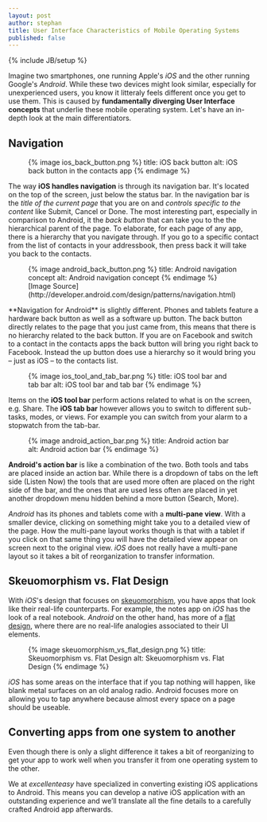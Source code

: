 ```yaml
---
layout: post
author: stephan
title: User Interface Characteristics of Mobile Operating Systems
published: false
---
```

{% include JB/setup %}

Imagine two smartphones, one running Apple's *iOS* and the other running Google's *Android*. While these two devices might look similar, especially for unexperienced users, you know it litteraly feels different once you get to use them. This is caused by **fundamentally diverging User Interface concepts** that underlie these mobile operating system. Let's have an in-depth look at the main differentiators.

## Navigation

<figure>
{% image ios_back_button.png %}
  title: iOS back button
  alt: iOS back button in the contacts app
{% endimage %}
</figure>

The way **iOS handles navigation** is through its navigation bar. It's located on the top of the screen, just below the status bar. In the navigation bar is the *title of the current page* that you are on and *controls specific to the content* like Submit, Cancel or Done. The most interesting part, especially in comparison to Android, it the *back button* that can take you to the the hierarchical parent of the page. To elaborate, for each page of any app, there is a hierarchy that you navigate through. If you go to a specific contact from the list of contacts in your addressbook, then press back it will take you back to the contacts.

<figure>
{% image android_back_button.png %}
  title: Android navigation concept
  alt: Android navigation concept
{% endimage %}
<figcaption>
[Image Source](http://developer.android.com/design/patterns/navigation.html)
</figcaption>
</figure>
**Navigation for Android** is slightly different. <!-- more --><span id="more"></span>Phones and tablets feature a hardware back button as well as a software up button. The back button directly relates to the page that you just came from, this means that there is no hierarchy related to the back button. If you are on Facebook and switch to a contact in the contacts apps the back button will bring you right back to Facebook. Instead the up button does use a hierarchy so it would bring you – just as iOS – to the contacts list.

<figure>
{% image ios_tool_and_tab_bar.png %}
  title: iOS tool bar and tab bar
  alt: iOS tool bar and tab bar
{% endimage %}
</figure>

Items on the **iOS tool bar** perform actions related to what is on the screen, e.g. Share. The **iOS tab bar** however  allows you to switch to different sub-tasks, modes, or views. For example you can switch from your alarm to a stopwatch from the tab-bar.

<figure>
{% image android_action_bar.png %}
 title: Android action bar
 alt: Android action bar
{% endimage %}
</figure>

 **Android's action bar** is like a combination of the two. Both tools and tabs are placed inside an action bar.
 While there is a dropdown of tabs on the left side (Listen Now) the tools that are used more often are placed on the right side of the bar, and the ones that are used less often are placed in yet another dropdown menu hidden behind a more button (Search, More).

*Android* has its phones and tablets come with a **multi-pane view**. With a smaller device, clicking on something might take you to a detailed view of the page. How the multi-pane layout works though is that with a tablet if you click on that same thing you will have the detailed view appear on screen next to the original view. *iOS* does not really have a multi-pane layout so it takes a bit of reorganization to transfer information.

## Skeuomorphism vs. Flat Design

With *iOS*'s design that focuses on [skeuomorphism](http://en.wikipedia.org/wiki/Skeuomorph), you have apps that look like their real-life counterparts. For example, the notes app on *iOS* has the look of a real notebook. *Android* on the other hand, has more of a [flat design](http://fltdsgn.com/), where there are no real-life analogies associated to their UI elements.

<figure>
{% image skeuomorphism_vs_flat_design.png %}
 title: Skeuomorphism vs. Flat Design
 alt: Skeuomorphism vs. Flat Design
{% endimage %}
</figure>

*iOS* has some areas on the interface that if you tap nothing will happen, like blank metal surfaces on an old analog radio. Android focuses more on allowing you to tap anywhere because almost every space on a page should be useable.

## Converting apps from one system to another

Even though there is only a slight difference it takes a bit of reorganizing to get your app to work well when you transfer it from one operating system to the other.

We at *excellenteasy* have specialized in converting existing iOS applications to Android. This means you can develop a native iOS application with an outstanding experience and we’ll translate all the fine details to a carefully crafted Android app afterwards.
